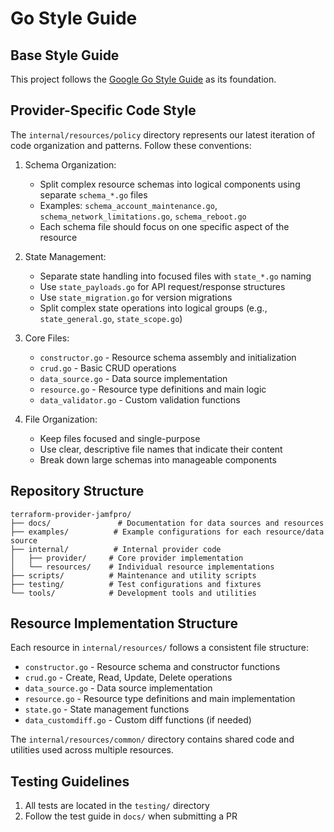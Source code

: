 # Go Style Guide

## Base Style Guide

This project follows the [Google Go Style Guide](https://google.github.io/styleguide/go) as its foundation.

## Provider-Specific Code Style

The `internal/resources/policy` directory represents our latest iteration of code organization and patterns. Follow these conventions:

1. Schema Organization:
   - Split complex resource schemas into logical components using separate `schema_*.go` files
   - Examples: `schema_account_maintenance.go`, `schema_network_limitations.go`, `schema_reboot.go`
   - Each schema file should focus on one specific aspect of the resource

2. State Management:
   - Separate state handling into focused files with `state_*.go` naming
   - Use `state_payloads.go` for API request/response structures
   - Use `state_migration.go` for version migrations
   - Split complex state operations into logical groups (e.g., `state_general.go`, `state_scope.go`)

3. Core Files:
   - `constructor.go` - Resource schema assembly and initialization
   - `crud.go` - Basic CRUD operations
   - `data_source.go` - Data source implementation
   - `resource.go` - Resource type definitions and main logic
   - `data_validator.go` - Custom validation functions

4. File Organization:
   - Keep files focused and single-purpose
   - Use clear, descriptive file names that indicate their content
   - Break down large schemas into manageable components

## Repository Structure

```
terraform-provider-jamfpro/
├── docs/               # Documentation for data sources and resources
├── examples/          # Example configurations for each resource/data source
├── internal/          # Internal provider code
│   ├── provider/     # Core provider implementation
│   └── resources/    # Individual resource implementations
├── scripts/          # Maintenance and utility scripts
├── testing/          # Test configurations and fixtures
└── tools/            # Development tools and utilities
```

## Resource Implementation Structure

Each resource in `internal/resources/` follows a consistent file structure:

- `constructor.go` - Resource schema and constructor functions
- `crud.go` - Create, Read, Update, Delete operations
- `data_source.go` - Data source implementation
- `resource.go` - Resource type definitions and main implementation
- `state.go` - State management functions
- `data_customdiff.go` - Custom diff functions (if needed)

The `internal/resources/common/` directory contains shared code and utilities used across multiple resources.

## Testing Guidelines

1. All tests are located in the `testing/` directory
2. Follow the test guide in `docs/` when submitting a PR

